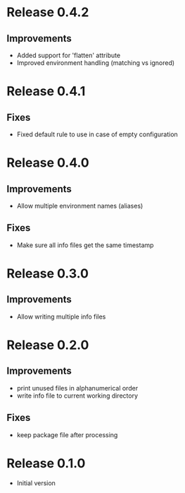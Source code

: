 # Release 0.4.2

## Improvements

- Added support for 'flatten' attribute
- Improved environment handling (matching vs ignored)


# Release 0.4.1

## Fixes

- Fixed default rule to use in case of empty configuration


# Release 0.4.0

## Improvements

- Allow multiple environment names (aliases)

## Fixes

- Make sure all info files get the same timestamp


# Release 0.3.0

## Improvements

- Allow writing multiple info files


# Release 0.2.0

## Improvements

- print unused files in alphanumerical order
- write info file to current working directory

## Fixes

- keep package file after processing
 

# Release 0.1.0

- Initial version

